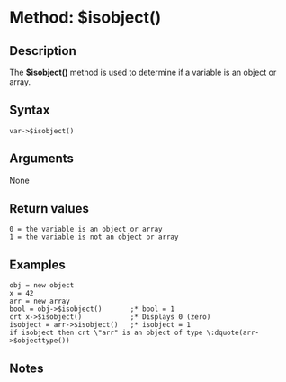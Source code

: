 # Method: $isobject()

<PageHeader />

## Description

The **$isobject()** method is used to determine if a variable is an object or array.

## Syntax

```
var->$isobject()
```

## Arguments

None

## Return values

```
0 = the variable is an object or array
1 = the variable is not an object or array
```

## Examples

```
obj = new object
x = 42
arr = new array
bool = obj->$isobject()       ;* bool = 1
crt x->$isobject()            ;* Displays 0 (zero)
isobject = arr->$isobject()   ;* isobject = 1
if isobject then crt \"arr" is an object of type \:dquote(arr->$objecttype())
```

## Notes
